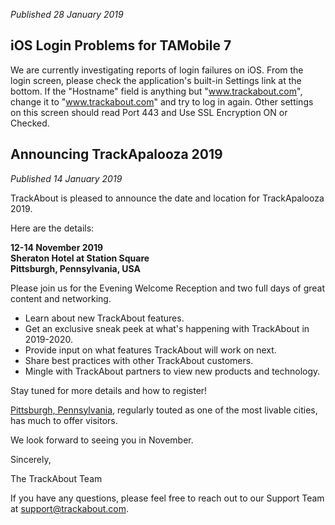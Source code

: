 *Published 28 January 2019*

## iOS Login Problems for TAMobile 7

We are currently investigating reports of login failures on iOS. From the login screen, please check the application's built-in Settings link at the bottom. If the "Hostname" field is anything but "www.trackabout.com", change it to "www.trackabout.com" and try to log in again. Other settings on this screen should read Port 443 and Use SSL Encryption ON or Checked.


## Announcing TrackApalooza 2019
*Published 14 January 2019*

TrackAbout is pleased to announce the date and location for TrackApalooza 2019.

Here are the details:

**12-14 November 2019** <br>
**Sheraton Hotel at Station Square** <br>
**Pittsburgh, Pennsylvania, USA** <br>

Please join us for the Evening Welcome Reception and two full days of great content and networking.

* Learn about new TrackAbout features.
* Get an exclusive sneak peek at what's happening with TrackAbout in 2019-2020.
* Provide input on what features TrackAbout will work on next.
* Share best practices with other TrackAbout customers.
* Mingle with TrackAbout partners to view new products and technology.

Stay tuned for more details and how to register! 

[Pittsburgh, Pennsylvania](http://downtownpittsburgh.com/visit/?utm_campaign=Trackapalooza&utm_source=hs_email&utm_medium=email&utm_content=68839185&_hsenc=p2ANqtz--cZz6jWvU0K0OPAHojOnETNazcUzMjbrRP-pjSYmUfaV9O5ZjlfPOSCmhEp00_zJQ0SokgkjkUY71FvUqUbdGTSl6AVBZ0d-LJthHfOqNrCXypdRE&_hsmi=68839185), regularly touted as one of the most livable cities, has much to offer visitors. 

We look forward to seeing you in November.

Sincerely,

The TrackAbout Team

If you have any questions, please feel free to reach out to our Support Team at <a href="mailto:support@trackabout.com">support@trackabout.com</a>.
